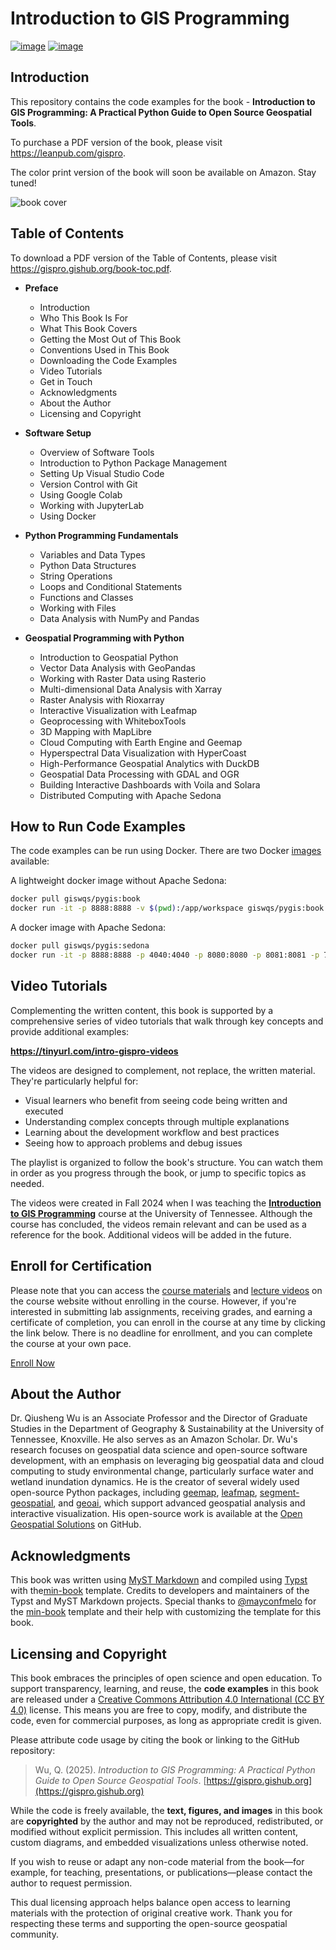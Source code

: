 # Introduction to GIS Programming

[![image](https://mybinder.org/badge_logo.svg)](https://mybinder.org/v2/gh/giswqs/intro-gispro/HEAD)
[![image](https://colab.research.google.com/assets/colab-badge.svg)](https://colab.research.google.com/github/giswqs/intro-gispro/blob/main)

## Introduction

This repository contains the code examples for the book - **Introduction to GIS Programming: A Practical Python Guide to Open Source Geospatial Tools**.

To purchase a PDF version of the book, please visit <https://leanpub.com/gispro>.

The color print version of the book will soon be available on Amazon. Stay tuned!

![book cover](https://assets.gishub.org/images/gispro-book-cover.png)

## Table of Contents

To download a PDF version of the Table of Contents, please visit <https://gispro.gishub.org/book-toc.pdf>.

- **Preface**

  - Introduction
  - Who This Book Is For
  - What This Book Covers
  - Getting the Most Out of This Book
  - Conventions Used in This Book
  - Downloading the Code Examples
  - Video Tutorials
  - Get in Touch
  - Acknowledgments
  - About the Author
  - Licensing and Copyright

- **Software Setup**

  - Overview of Software Tools
  - Introduction to Python Package Management
  - Setting Up Visual Studio Code
  - Version Control with Git
  - Using Google Colab
  - Working with JupyterLab
  - Using Docker

- **Python Programming Fundamentals**

  - Variables and Data Types
  - Python Data Structures
  - String Operations
  - Loops and Conditional Statements
  - Functions and Classes
  - Working with Files
  - Data Analysis with NumPy and Pandas

- **Geospatial Programming with Python**
  - Introduction to Geospatial Python
  - Vector Data Analysis with GeoPandas
  - Working with Raster Data using Rasterio
  - Multi-dimensional Data Analysis with Xarray
  - Raster Analysis with Rioxarray
  - Interactive Visualization with Leafmap
  - Geoprocessing with WhiteboxTools
  - 3D Mapping with MapLibre
  - Cloud Computing with Earth Engine and Geemap
  - Hyperspectral Data Visualization with HyperCoast
  - High-Performance Geospatial Analytics with DuckDB
  - Geospatial Data Processing with GDAL and OGR
  - Building Interactive Dashboards with Voila and Solara
  - Distributed Computing with Apache Sedona

## How to Run Code Examples

The code examples can be run using Docker. There are two Docker [images](https://hub.docker.com/r/giswqs/pygis/tags) available:

A lightweight docker image without Apache Sedona:

```bash
docker pull giswqs/pygis:book
docker run -it -p 8888:8888 -v $(pwd):/app/workspace giswqs/pygis:book
```

A docker image with Apache Sedona:

```bash
docker pull giswqs/pygis:sedona
docker run -it -p 8888:8888 -p 4040:4040 -p 8080:8080 -p 8081:8081 -p 7077:7077 -p 8085:8085 -v $(pwd):/app/workspace giswqs/pygis:sedona
```

## Video Tutorials

Complementing the written content, this book is supported by a comprehensive series of video tutorials that walk through key concepts and provide additional examples:

**https://tinyurl.com/intro-gispro-videos**

The videos are designed to complement, not replace, the written material. They're particularly helpful for:

- Visual learners who benefit from seeing code being written and executed
- Understanding complex concepts through multiple explanations
- Learning about the development workflow and best practices
- Seeing how to approach problems and debug issues

The playlist is organized to follow the book's structure. You can watch them in order as you progress through the book, or jump to specific topics as needed.

The videos were created in Fall 2024 when I was teaching the [**Introduction to GIS Programming**](https://geog-312.gishub.org) course at the University of Tennessee. Although the course has concluded, the videos remain relevant and can be used as a reference for the book. Additional videos will be added in the future.

## Enroll for Certification

Please note that you can access the [course materials](https://geog-312.gishub.org) and [lecture videos](https://tinyurl.com/intro-gispro-videos) on the course website without enrolling in the course. However, if you're interested in submitting lab assignments, receiving grades, and earning a certificate of completion, you can enroll in the course at any time by clicking the link below. There is no deadline for enrollment, and you can complete the course at your own pace.

[Enroll Now](https://tiny.utk.edu/intro-gis-programming)

## About the Author

Dr. Qiusheng Wu is an Associate Professor and the Director of Graduate Studies in the Department of Geography & Sustainability at the University of Tennessee, Knoxville. He also serves as an Amazon Scholar. Dr. Wu's research focuses on geospatial data science and open-source software development, with an emphasis on leveraging big geospatial data and cloud computing to study environmental change, particularly surface water and wetland inundation dynamics. He is the creator of several widely used open-source Python packages, including [geemap](https://geemap.org), [leafmap](https://leafmap.org), [segment-geospatial](https://samgeo.gishub.org), and [geoai](https://opengeoai.org), which support advanced geospatial analysis and interactive visualization. His open-source work is available at the [Open Geospatial Solutions](https://github.com/opengeos) on GitHub.

## Acknowledgments

This book was written using [MyST Markdown](https://mystmd.org) and compiled using [Typst](https://github.com/typst/typst) with the[min-book](https://github.com/mayconfmelo/min-book) template. Credits to developers and maintainers of the Typst and MyST Markdown projects. Special thanks to [@mayconfmelo](https://github.com/mayconfmelo) for the [min-book](https://github.com/mayconfmelo/min-book) template and their help with customizing the template for this book.

## Licensing and Copyright

This book embraces the principles of open science and open education. To support transparency, learning, and reuse, the **code examples** in this book are released under a [Creative Commons Attribution 4.0 International (CC BY 4.0)](https://creativecommons.org/licenses/by/4.0/) license. This means you are free to copy, modify, and distribute the code, even for commercial purposes, as long as appropriate credit is given.

Please attribute code usage by citing the book or linking to the GitHub repository:

> Wu, Q. (2025). _Introduction to GIS Programming: A Practical Python Guide to Open Source Geospatial Tools_. [https://gispro.gishub.org](https://gispro.gishub.org)

While the code is freely available, the **text, figures, and images** in this book are **copyrighted** by the author and may not be reproduced, redistributed, or modified without explicit permission. This includes all written content, custom diagrams, and embedded visualizations unless otherwise noted.

If you wish to reuse or adapt any non-code material from the book—for example, for teaching, presentations, or publications—please contact the author to request permission.

This dual licensing approach helps balance open access to learning materials with the protection of original creative work. Thank you for respecting these terms and supporting the open-source geospatial community.
